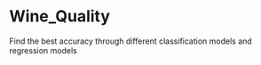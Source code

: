 # Wine_Quality
Find the best accuracy through different classification models and regression models  
